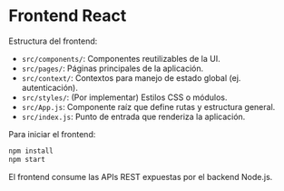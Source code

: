 # Frontend React

Estructura del frontend:

- `src/components/`: Componentes reutilizables de la UI.
- `src/pages/`: Páginas principales de la aplicación.
- `src/context/`: Contextos para manejo de estado global (ej. autenticación).
- `src/styles/`: (Por implementar) Estilos CSS o módulos.
- `src/App.js`: Componente raíz que define rutas y estructura general.
- `src/index.js`: Punto de entrada que renderiza la aplicación.

Para iniciar el frontend:

```bash
npm install
npm start
```

El frontend consume las APIs REST expuestas por el backend Node.js.

